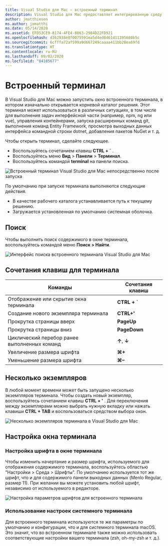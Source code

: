 ```yaml
---
title: Visual Studio для Mac — встроенный терминал
description: Visual Studio для Mac предоставляет интегрированную среду разработки для создания приложений .NET на базе macOS, включая веб-сайты ASP.NET Core и проекты Xamarin для iOS, Android, Mac и Xamarin.Forms.
author: jmatthiesen
ms.author: jomatthi
ms.date: 05/14/2020
ms.assetid: EFD53CE9-8174-4FE4-8863-2984D22FD921
ms.openlocfilehash: d362938e8f0075591ea5d4ed8461d11395680b5c
ms.sourcegitcommit: 6cfffa72af599a9d667249caaaa411bb28ea69fd
ms.translationtype: HT
ms.contentlocale: ru-RU
ms.lasthandoff: 09/02/2020
ms.locfileid: "84185677"
---
```

# <a name="integrated-terminal"></a>Встроенный терминал
В Visual Studio для Mac можно запустить окно встроенного терминала, в котором изначально открывается корневой каталог решения. Этот терминал может использоваться в различных ситуациях, в том числе для выполнения задач интерфейсной части (например, npm, ng или vue), управления контейнерами, запуска расширенных команд git, выполнения команд Entity Framework, просмотра выходных данных интерфейса командной строки dotnet, добавления пакетов NuGet и т. д. 

Чтобы открыть терминал, сделайте следующее.
- Воспользуйтесь сочетанием клавиш **CTRL + `** .
- Воспользуйтесь меню **Вид** \> **Панели** \> **Терминал**.
- Воспользуйтесь командой **terminal** на панели поиска.

![*Встроенный терминал Visual Studio для Mac непосредственно после запуска*](media/integrated-terminal-intro.png)

По умолчанию при запуске терминала выполняются следующие действия.
- В качестве рабочего каталога устанавливается путь к текущему решению.
- Загружается установленная по умолчанию системная оболочка.

## <a name="search"></a>Поиск
Чтобы выполнить поиск содержимого в окне терминала, воспользуйтесь командой меню **Поиск > Найти**.

![*Интерфейс поиска встроенного терминала Visual Studio для Mac*](media/integrated-terminal-search.png)

## <a name="terminal-keyboard-shortcuts"></a>Сочетания клавиш для терминала
|Команды|Сочетания клавиш|
|-|-|
|Отображение или скрытие окна терминала|**CTRL + `**|
|Создание нового экземпляра терминала|**CTRL+'**|
|Прокрутка страницы вверх|**PageUp**|
|Прокрутка страницы вниз|**PageDown**|
|Циклический перебор ранее выполненных команд|**↑**, **↓**|
|Увеличение размера шрифта|**⌘+**|
|Уменьшение размера шрифта|**⌘–**|

## <a name="multiple-instances"></a>Несколько экземпляров
В любой момент времени может быть запущено несколько экземпляров терминала. Чтобы создать новый экземпляр, воспользуйтесь сочетанием клавиш **CTRL + '** . Для переключения между экземплярами можно выбрать нужную вкладку или нажать клавиши **CTRL + TAB** и воспользоваться средством выбора окон.

![*Несколько экземпляров терминала в Visual Studio для Mac*](media/integrated-terminal-multiple-instances.png) 

## <a name="customizing-the-terminal-window"></a>Настройка окна терминала
### <a name="configuring-the-terminal-font"></a>Настройка шрифта в окне терминала
Чтобы изменить начертание и размер шрифта, используемого для отображения содержимого терминала, воспользуйтесь областью "Настройки > Среда > Шрифты". По умолчанию используется тот же шрифт, что и для содержимого панели выходных данных (Menlo Regular, размер 11). При желании вы можете установить любой шрифт, независимо от используемого в редакторе.

![*Настройка параметров шрифтов для встроенного терминала*](media/integrated-terminal-change-font.png)

### <a name="reusing-system-terminal-customizations"></a>Использование настроек системного терминала
Для встроенного терминала используются те же параметры по умолчанию и конфигурации, что и для системного терминала macOS. Это значит, что во встроенном терминале также можно использовать соответствующие настройки вашего терминала (zsh, oh-my-zsh и т. д.).

